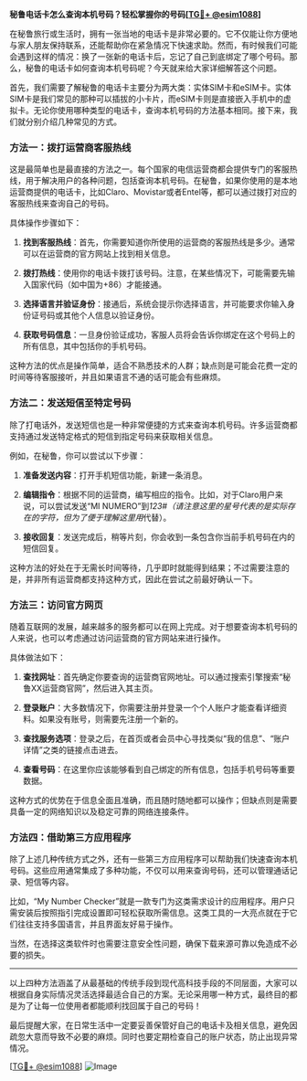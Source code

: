 **秘鲁电话卡怎么查询本机号码？轻松掌握你的号码[[TG💪+ @esim1088](https://t.me/s/esim1088)]**

在秘鲁旅行或生活时，拥有一张当地的电话卡是非常必要的。它不仅能让你方便地与家人朋友保持联系，还能帮助你在紧急情况下快速求助。然而，有时候我们可能会遇到这样的情况：换了一张新的电话卡后，忘记了自己到底绑定了哪个号码。那么，秘鲁的电话卡如何查询本机号码呢？今天就来给大家详细解答这个问题。

首先，我们需要了解秘鲁的电话卡主要分为两大类：实体SIM卡和eSIM卡。实体SIM卡是我们常见的那种可以插拔的小卡片，而eSIM卡则是直接嵌入手机中的虚拟卡。无论你使用哪种类型的电话卡，查询本机号码的方法基本相同。接下来，我们就分别介绍几种常见的方式。

### 方法一：拨打运营商客服热线

这是最简单也是最直接的方法之一。每个国家的电信运营商都会提供专门的客服热线，用于解决用户的各种问题，包括查询本机号码。在秘鲁，如果你使用的是本地运营商提供的电话卡，比如Claro、Movistar或者Entel等，都可以通过拨打对应的客服热线来查询自己的号码。

具体操作步骤如下：

1. **找到客服热线**：首先，你需要知道你所使用的运营商的客服热线是多少。通常可以在运营商的官方网站上找到相关信息。
   
2. **拨打热线**：使用你的电话卡拨打该号码。注意，在某些情况下，可能需要先输入国家代码（如中国为+86）才能接通。

3. **选择语言并验证身份**：接通后，系统会提示你选择语言，并可能要求你输入身份证号码或其他个人信息以验证身份。

4. **获取号码信息**：一旦身份验证成功，客服人员将会告诉你绑定在这个号码上的所有信息，其中包括你的手机号码。

这种方法的优点是操作简单，适合不熟悉技术的人群；缺点则是可能会花费一定的时间等待客服接听，并且如果语言不通的话可能会有些麻烦。

### 方法二：发送短信至特定号码

除了打电话外，发送短信也是一种非常便捷的方式来查询本机号码。许多运营商都支持通过发送特定格式的短信到指定号码来获取相关信息。

例如，在秘鲁，你可以尝试以下步骤：

1. **准备发送内容**：打开手机短信功能，新建一条消息。

2. **编辑指令**：根据不同的运营商，编写相应的指令。比如，对于Claro用户来说，可以尝试发送“MI NUMERO”到*123#（请注意这里的星号代表的是实际存在的字符，但为了便于理解这里用*代替）。

3. **接收回复**：发送完成后，稍等片刻，你会收到一条包含你当前手机号码在内的短信回复。

这种方法的好处在于无需长时间等待，几乎即时就能得到结果；不过需要注意的是，并非所有运营商都支持这种方式，因此在尝试之前最好确认一下。

### 方法三：访问官方网页

随着互联网的发展，越来越多的服务都可以在网上完成。对于想要查询本机号码的人来说，也可以考虑通过访问运营商的官方网站来进行操作。

具体做法如下：

1. **查找网址**：首先确定你要查询的运营商官网地址。可以通过搜索引擎搜索“秘鲁XX运营商官网”，然后进入其主页。

2. **登录账户**：大多数情况下，你需要注册并登录一个个人账户才能查看详细资料。如果没有账号，则需要先注册一个新的。

3. **查找服务选项**：登录之后，在首页或者会员中心寻找类似“我的信息”、“账户详情”之类的链接点击进去。

4. **查看号码**：在这里你应该能够看到自己绑定的所有信息，包括手机号码等重要数据。

这种方式的优势在于信息全面且准确，而且随时随地都可以操作；但缺点则是需要具备一定的网络知识以及稳定可靠的网络连接条件。

### 方法四：借助第三方应用程序

除了上述几种传统方式之外，还有一些第三方应用程序可以帮助我们快速查询本机号码。这些应用通常集成了多种功能，不仅可以用来查询号码，还可以管理通话记录、短信等内容。

比如，“My Number Checker”就是一款专门为这类需求设计的应用程序。用户只需安装后按照指引完成设置即可轻松获取所需信息。这类工具的一大亮点就在于它们往往支持多国语言，并且界面友好易于操作。

当然，在选择这类软件时也需要注意安全性问题，确保下载来源可靠以免造成不必要的损失。

---

以上四种方法涵盖了从最基础的传统手段到现代高科技手段的不同层面，大家可以根据自身实际情况灵活选择最适合自己的方案。无论采用哪一种方式，最终目的都是为了让每一位使用者都能顺利找回属于自己的号码！

最后提醒大家，在日常生活中一定要妥善保管好自己的电话卡及相关信息，避免因疏忽大意而导致不必要的麻烦。同时也要定期检查自己的账户状态，防止出现异常情况。

[[TG💪+ @esim1088](https://t.me/s/esim1088)] ![Image](https://i.postimg.cc/4NQfJmqS/Snipaste-2025-05-13-00-14-12.png)